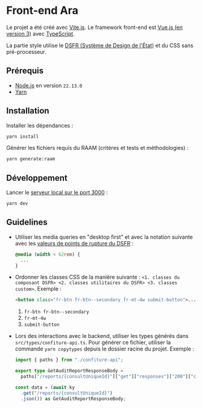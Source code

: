 # Front-end Ara

Le projet a été créé avec [Vite.js](https://vitejs.dev/). Le framework front-end est [Vue.js (en version 3)](https://vuejs.org/) avec [TypeScript](https://www.typescriptlang.org/).

La partie style utilise le [DSFR (Système de Design de l'État)](https://www.systeme-de-design.gouv.fr/) et du CSS sans pré-processeur.

## Prérequis

- [Node.js](https://nodejs.org) en version `22.13.0`
- [Yarn](https://yarnpkg.com)

## Installation

Installer les dépendances :

```sh
yarn install
```

Générer les fichiers requis du RAAM (critères et tests et méthodologies) :

```sh
yarn generate:raam
```

## Développement

Lancer le [serveur local sur le port 3000](http://localhost:3000) :

```sh
yarn dev
```

## Guidelines

- Utiliser les media queries en "desktop first" et avec la notation suivante avec les [valeurs de points de rupture du DSFR](https://www.systeme-de-design.gouv.fr/elements-d-interface/fondamentaux-techniques/grille-et-points-de-rupture) :
  ```css
  @media (width < 62rem) {
    ...
  }
  ```
- Ordonner les classes CSS de la manière suivante : `<1. classes du composant DSFR> <2. classes utilitaires du DSFR> <3. classes custom>`. Exemple :
  ```html
  <button class="fr-btn fr-btn--secondary fr-mt-4w submit-button">...</button>
  ```
  1. `fr-btn fr-btn--secondary`
  2. `fr-mt-4w`
  3. `submit-button`
- Lors des interactions avec le backend, utiliser les types générés dans `src/types/confiture-api.ts`. Pour générer ce fichier, utiliser la commande `yarn copytypes` depuis le dossier racine du projet. Exemple :

  ```typescript
  import { paths } from "./confiture-api";

  export type GetAuditReportResponseBody =
    paths["/reports/{consultUniqueId}"]["get"]["responses"]["200"]["content"]["application/json"];

  const data = (await ky
    .get("/reports/{consultUniqueId}")
    .json()) as GetAuditReportResponseBody;
  ```
